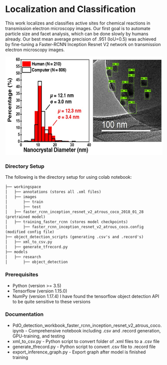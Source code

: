 # Localization and Classification

This work localizes and classifies active sites for chemical reactions in transmission electron microscopy images. Our first goal is to automate particle size and facet analysis, which can be done slowly by humans already. Our best mean average precision of .951 (IoU=0.5) was achieved by fine-tuning a Faster-RCNN Inception Resnet V2 network on transmission electron microscopy images.

<p align="center">
  <img width="600" height="314" src="NanoparticleDetectionComparison.jpg">
</p>

### Directory Setup

The following is the directory setup for using colab notebook:
```
├── workingspace
│   ├── annotations (stores all .xml files)
│   ├── images
│       ├── train
│       ├── test
│   ├── faster_rcnn_inception_resnet_v2_atrous_coco_2018_01_28 (pretrained model)
│   ├── training_faster_rcnn (stores model checkpoints)
│       ├── faster_rcnn_inception_resnet_v2_atrous_coco.config (modified config file)
├── object_detection_scripts (generating .csv's and .record's)
│   ├── xml_to_csv.py
│   ├── generate_tfrecord.py
├── models
│   ├── research
│       ├── object_detection
```
### Prerequisites
* Python (version >= 3.5)
* Tensorflow (version 1.15.0)
* NumPy (version 1.17.4)
I have found the tensorflow object detection API to be quite sensitive to these versions

### Documentation

* PdO_detection_workbook_faster_rcnn_inception_resnet_v2_atrous_coco.ipynb - Comprehensive notebook including .csv and .record generation, GPU-training, and testing
* xml_to_csv.py - Python script to convert folder of .xml files to a .csv file
* generate_tfrecord.py - Python script to convert .csv file to .record file
* export_inference_graph.py - Export graph after model is finished training
